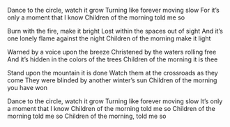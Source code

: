 Dance to the circle, watch it grow
Turning like forever moving slow
For it’s only a moment that I know
Children of the morning told me so

Burn with the fire, make it bright
Lost within the spaces out of sight
And it’s one lonely flame against the night
Children of the morning make it light

Warned by a voice upon the breeze
Christened by the waters rolling free
And it’s hidden in the colors of the trees
Children of the morning it is thee

Stand upon the mountain it is done
Watch them at the crossroads as they come
They were blinded by another winter’s sun
Children of the morning you have won

Dance to the circle, watch it grow
Turning like forever moving slow
It’s only a moment that I know
Children of the morning told me so
Children of the morning told me so
Children of the morning, told me so
